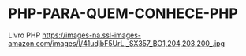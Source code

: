 # PHP-PARA-QUEM-CONHECE-PHP
Livro PHP 
https://images-na.ssl-images-amazon.com/images/I/41udjbF5UrL._SX357_BO1,204,203,200_.jpg

